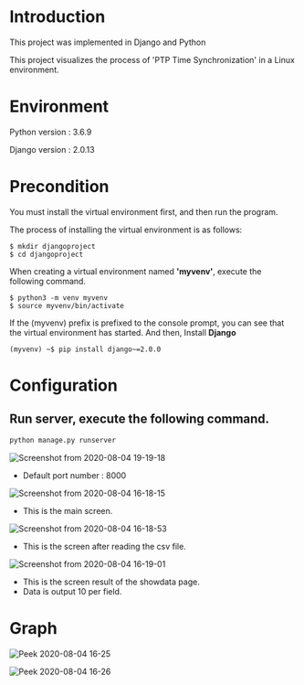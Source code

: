 # Introduction
This project was implemented in Django and Python

This project visualizes the process of 'PTP Time Synchronization' in a Linux environment.

# Environment
Python version : 3.6.9

Django version : 2.0.13 


# Precondition
You must install the virtual environment first, and then run the program.

The process of installing the virtual environment is as follows:


```
$ mkdir djangoproject
$ cd djangoproject
```

When creating a virtual environment named **'myvenv'**, execute the following command.

```
$ python3 -m venv myvenv
$ source myvenv/bin/activate 
```

If the (myvenv) prefix is prefixed to the console prompt, you can see that the virtual environment has started.
And then, Install **Django** 

```
(myvenv) ~$ pip install django~=2.0.0
```


# Configuration
## Run server, execute the following command.
```sh
python manage.py runserver
```
![Screenshot from 2020-08-04 19-19-18](https://user-images.githubusercontent.com/33818414/89283036-6f08d400-d687-11ea-94d8-607c9316a095.png)

- Default port number : 8000


![Screenshot from 2020-08-04 16-18-15](https://user-images.githubusercontent.com/33818414/89283130-98296480-d687-11ea-92e9-5e831f12e479.png)

- This is the main screen.


![Screenshot from 2020-08-04 16-18-53](https://user-images.githubusercontent.com/33818414/89283226-c27b2200-d687-11ea-931b-639393e2a436.png)

- This is the screen after reading the csv file.


![Screenshot from 2020-08-04 16-19-01](https://user-images.githubusercontent.com/33818414/89283275-d9ba0f80-d687-11ea-84f9-06ca2d4745a3.png)

- This is the screen result of the showdata page.
- Data is output 10 per field.


# Graph


![Peek 2020-08-04 16-25](https://user-images.githubusercontent.com/33818414/89283379-079f5400-d688-11ea-9d73-d7aa773780ce.gif)


![Peek 2020-08-04 16-26](https://user-images.githubusercontent.com/33818414/89283392-0bcb7180-d688-11ea-9c16-f9d0292dfe26.gif)










